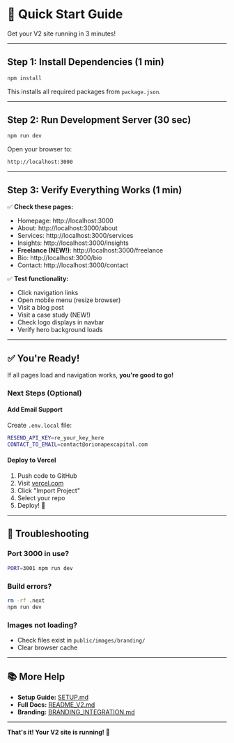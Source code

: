 # 🚀 Quick Start Guide

Get your V2 site running in 3 minutes!

---

## Step 1: Install Dependencies (1 min)

```bash
npm install
```

This installs all required packages from `package.json`.

---

## Step 2: Run Development Server (30 sec)

```bash
npm run dev
```

Open your browser to:
```
http://localhost:3000
```

---

## Step 3: Verify Everything Works (1 min)

✅ **Check these pages:**
- Homepage: http://localhost:3000
- About: http://localhost:3000/about
- Services: http://localhost:3000/services
- Insights: http://localhost:3000/insights
- **Freelance (NEW!)**: http://localhost:3000/freelance
- Bio: http://localhost:3000/bio
- Contact: http://localhost:3000/contact

✅ **Test functionality:**
- Click navigation links
- Open mobile menu (resize browser)
- Visit a blog post
- Visit a case study (NEW!)
- Check logo displays in navbar
- Verify hero background loads

---

## ✅ You're Ready!

If all pages load and navigation works, **you're good to go!**

### Next Steps (Optional)

#### Add Email Support
Create `.env.local` file:
```bash
RESEND_API_KEY=re_your_key_here
CONTACT_TO_EMAIL=contact@orionapexcapital.com
```

#### Deploy to Vercel
1. Push code to GitHub
2. Visit [vercel.com](https://vercel.com)
3. Click "Import Project"
4. Select your repo
5. Deploy! 🚀

---

## 🐛 Troubleshooting

### Port 3000 in use?
```bash
PORT=3001 npm run dev
```

### Build errors?
```bash
rm -rf .next
npm run dev
```

### Images not loading?
- Check files exist in `public/images/branding/`
- Clear browser cache

---

## 📚 More Help

- **Setup Guide:** [SETUP.md](SETUP.md)
- **Full Docs:** [README_V2.md](README_V2.md)
- **Branding:** [BRANDING_INTEGRATION.md](BRANDING_INTEGRATION.md)

---

**That's it! Your V2 site is running! 🎉**

